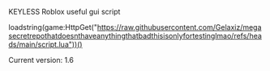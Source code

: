 KEYLESS Roblox useful gui script 

loadstring(game:HttpGet("https://raw.githubusercontent.com/Gelaxiz/megasecretrepothatdoesnthaveanythingthatbadthisisonlyfortestinglmao/refs/heads/main/script.lua"))()

Current version: 1.6
